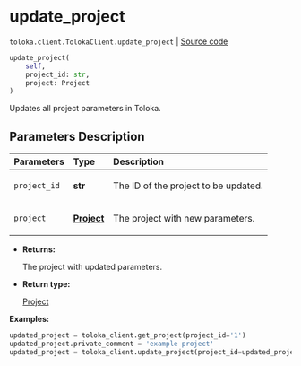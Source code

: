 # update_project
`toloka.client.TolokaClient.update_project` | [Source code](https://github.com/Toloka/toloka-kit/blob/v1.1.4/src/client/__init__.py#L1197)

```python
update_project(
    self,
    project_id: str,
    project: Project
)
```

Updates all project parameters in Toloka.

## Parameters Description

| Parameters | Type | Description |
| :----------| :----| :-----------|
`project_id`|**str**|<p>The ID of the project to be updated.</p>
`project`|**[Project](toloka.client.project.Project.md)**|<p>The project with new parameters.</p>

* **Returns:**

  The project with updated parameters.

* **Return type:**

  [Project](toloka.client.project.Project.md)

**Examples:**


```python
updated_project = toloka_client.get_project(project_id='1')
updated_project.private_comment = 'example project'
updated_project = toloka_client.update_project(project_id=updated_project.id, project=updated_project)
```

